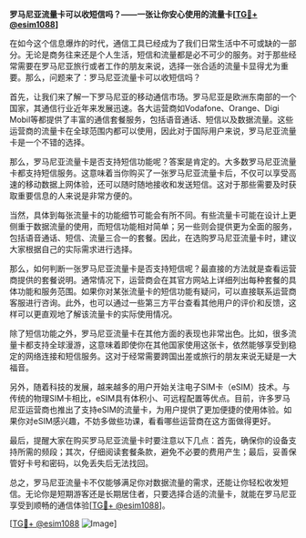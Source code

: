**罗马尼亚流量卡可以收短信吗？——一张让你安心使用的流量卡[[TG💪+ @esim1088](https://t.me/s/esim1088)]**

在如今这个信息爆炸的时代，通信工具已经成为了我们日常生活中不可或缺的一部分。无论是商务往来还是个人生活，短信和流量都是必不可少的服务。对于那些经常需要在罗马尼亚旅行或者工作的朋友来说，选择一张合适的流量卡显得尤为重要。那么，问题来了：罗马尼亚流量卡可以收短信吗？

首先，让我们来了解一下罗马尼亚的移动通信市场。罗马尼亚是欧洲东南部的一个国家，其通信行业近年来发展迅速。各大运营商如Vodafone、Orange、Digi Mobil等都提供了丰富的通信套餐服务，包括语音通话、短信以及数据流量。这些运营商的流量卡在全球范围内都可以使用，因此对于国际用户来说，罗马尼亚流量卡是一个不错的选择。

那么，罗马尼亚流量卡是否支持短信功能呢？答案是肯定的。大多数罗马尼亚流量卡都支持短信服务。这意味着当你购买了一张罗马尼亚流量卡后，不仅可以享受高速的移动数据上网体验，还可以随时随地接收和发送短信。这对于那些需要及时获取重要信息的人来说是非常方便的。

当然，具体到每张流量卡的功能细节可能会有所不同。有些流量卡可能在设计上更侧重于数据流量的使用，而短信功能相对简单；另一些则会提供更为全面的服务，包括语音通话、短信、流量三合一的套餐。因此，在选购罗马尼亚流量卡时，建议大家根据自己的实际需求进行选择。

那么，如何判断一张罗马尼亚流量卡是否支持短信呢？最直接的方法就是查看运营商提供的套餐说明。通常情况下，运营商会在其官方网站上详细列出每种套餐的具体功能和服务范围。如果你对某张流量卡的短信功能有疑问，可以直接联系运营商客服进行咨询。此外，也可以通过一些第三方平台查看其他用户的评价和反馈，这样可以更直观地了解该流量卡的实际使用情况。

除了短信功能之外，罗马尼亚流量卡在其他方面的表现也非常出色。比如，很多流量卡都支持全球漫游，这意味着即使你在其他国家使用这张卡，依然能够享受到稳定的网络连接和短信服务。这对于经常需要跨国出差或旅行的朋友来说无疑是一大福音。

另外，随着科技的发展，越来越多的用户开始关注电子SIM卡（eSIM）技术。与传统的物理SIM卡相比，eSIM具有体积小、可远程配置等优点。目前，许多罗马尼亚运营商也推出了支持eSIM的流量卡，为用户提供了更加便捷的使用体验。如果你对eSIM感兴趣，不妨多做些功课，看看哪些运营商在这方面做得更好。

最后，提醒大家在购买罗马尼亚流量卡时要注意以下几点：首先，确保你的设备支持所需的频段；其次，仔细阅读套餐条款，避免不必要的费用产生；最后，妥善保管好卡号和密码，以免丢失后无法找回。

总之，罗马尼亚流量卡不仅能够满足你对数据流量的需求，还能让你轻松收发短信。无论你是短期游客还是长期居住者，只要选择合适的流量卡，就能在罗马尼亚享受到顺畅的通信体验[[TG💪+ @esim1088](https://t.me/s/esim1088)]。

[[TG💪+ @esim1088](https://t.me/s/esim1088) ![Image](https://i.postimg.cc/4NQfJmqS/Snipaste-2025-05-13-00-14-12.png)]